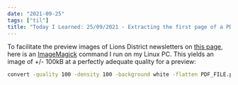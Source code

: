 ```yaml
---
date: "2021-09-25"
tags: ["til"]
title: "Today I Learned: 25/09/2021 - Extracting the first page of a PDF as an image"
---
```


To facilitate the preview images of Lions District newsletters on [this page](https://lions410e.org.za/news.html), here is an [ImageMagick](https://www.imagemagick.org/) command I run on my Linux PC. This yields an image of +/- 100kB at a perfectly adequate quality for a preview:

```bash
convert -quality 100 -density 100 -background white -flatten PDF_FILE.pdf[0] IMAGE_FILE.jpg
```

